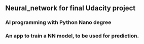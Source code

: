 ## Neural_network for final Udacity project 
### AI programming with Python Nano degree 
### An app to train a NN model, to be used for prediction.
